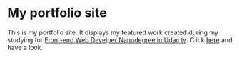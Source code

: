 My portfolio site
===================
This is my portfolio site. It displays my featured work created during my studying for [Front-end Web Develper Nanodegree in Udacity](https://cn.udacity.com/course/front-end-web-developer-nanodegree--nd001). Click [here](http://lu3xiang.top/a-portfolio-site/) and have a look.
